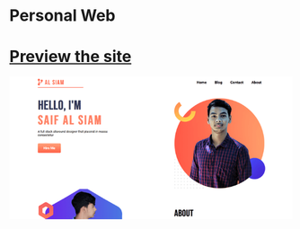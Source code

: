 # Personal Web

# [Preview the site](https://alsiam.github.io/web-projects/personal-web)

![image info](../assets/images/personal-web.png)
